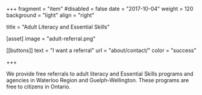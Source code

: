 +++
fragment = "item"
#disabled = false
date = "2017-10-04"
weight = 120
background = "light"
align = "right"

title = "Adult Literacy and Essential Skills"

[asset]
  image = "adult-referral.png"

[[buttons]]
  text = "I want a referral"
  url = "about/contact/"
  color = "success"
  
+++

We provide free referrals to adult literacy and Essential Skills programs and agencies in Waterloo Region and Guelph-Wellington.  These programs are free to citizens in Ontario.